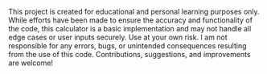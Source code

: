 This project is created for educational and personal learning purposes only.
While efforts have been made to ensure the accuracy and functionality of the code, this calculator is a basic implementation and may not handle all edge cases or user inputs securely.
Use at your own risk.
I am not responsible for any errors, bugs, or unintended consequences resulting from the use of this code.
Contributions, suggestions, and improvements are welcome!
